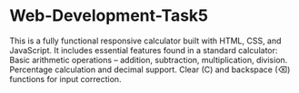 # Web-Development-Task5
This is a fully functional responsive calculator built with HTML, CSS, and JavaScript. It includes essential features found in a standard calculator:  Basic arithmetic operations – addition, subtraction, multiplication, division.  Percentage calculation and decimal support.  Clear (C) and backspace (⌫) functions for input correction. 
